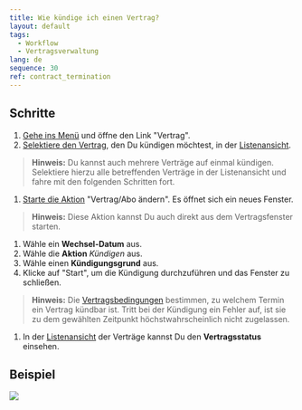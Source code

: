 ```yaml
---
title: Wie kündige ich einen Vertrag?
layout: default
tags:
  - Workflow
  - Vertragsverwaltung
lang: de
sequence: 30
ref: contract_termination
---
```


## Schritte
1. [Gehe ins Menü](Menu) und öffne den Link "Vertrag".
1. [Selektiere den Vertrag](AuswahlBelege), den Du kündigen möchtest, in der [Listenansicht](Ansichten).
 >**Hinweis:** Du kannst auch mehrere Verträge auf einmal kündigen. Selektiere hierzu alle betreffenden Verträge in der Listenansicht und fahre mit den folgenden Schritten fort.

1. [Starte die Aktion](AktionStarten) "Vertrag/Abo ändern". Es öffnet sich ein neues Fenster.
 >**Hinweis:** Diese Aktion kannst Du auch direkt aus dem Vertragsfenster starten.

1. Wähle ein **Wechsel-Datum** aus.
1. Wähle die **Aktion** *Kündigen* aus.
1. Wähle einen **Kündigungsgrund** aus.
1. Klicke auf "Start", um die Kündigung durchzuführen und das Fenster zu schließen.
 >**Hinweis:** Die [Vertragsbedingungen](Vertragsbedingungen_definieren) bestimmen, zu welchem Termin ein Vertrag kündbar ist. Tritt bei der Kündigung ein Fehler auf, ist sie zu dem gewählten Zeitpunkt höchstwahrscheinlich nicht zugelassen.

1. In der [Listenansicht](Ansichten) der Verträge kannst Du den **Vertragsstatus** einsehen.

## Beispiel
![](assets/Vertrag_kuendigen.gif)

